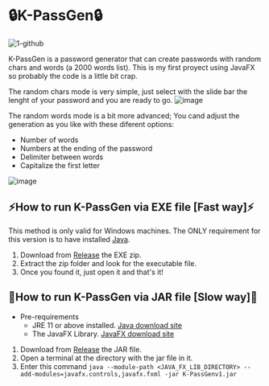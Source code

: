 # 🔒K-PassGen🔒
![1-github](https://github.com/user-attachments/assets/2ece3938-7cb1-4564-8d3f-37b1cbc09dfd)

K-PassGen is a password generator that can create passwords with random chars and words (a 2000 words list). This is my first proyect using JavaFX so probably the code is a little bit crap.

The random chars mode is very simple, just select with the slide bar the lenght of your password and you are ready to go. 
![image](https://github.com/user-attachments/assets/29807b1d-6d8a-4c7e-80a1-d190d57df1fc)

The random words mode is a bit more advanced; You cand adjust the generation as you like with these diferent options: 
- Number of words
- Numbers at the ending of the password
- Delimiter between words
- Capitalize the first letter

![image](https://github.com/user-attachments/assets/c4d9bf22-c1a0-4d17-af57-463a3eb0178a)

## ⚡How to run K-PassGen via EXE file [Fast way]⚡ 
This method is only valid for Windows machines.
The ONLY requirement for this version is to have installed [Java](https://www.java.com/en/download/manual.jsp).
1. Download from [Release](https://github.com/su-Kaizen/K-PassGen/releases/tag/v1-exe) the EXE zip.
2. Extract the zip folder and look for the executable file.
3. Once you found it, just open it and that's it!
   
## 🐌How to run K-PassGen via JAR file [Slow way]🐌
- Pre-requirements
  - JRE 11 or above installed. [Java download site](https://www.java.com/en/download/manual.jsp)
  - The JavaFX Library. [JavaFX download site](https://gluonhq.com/products/javafx/)

1. Download from [Release](https://github.com/su-Kaizen/K-PassGen/releases/tag/v1-jar) the JAR file. 
2. Open a terminal at the directory with the jar file in it.
3. Enter this command ``` java --module-path <JAVA_FX_LIB_DIRECTORY> --add-modules=javafx.controls,javafx.fxml -jar K-PassGenv1.jar ```

  


